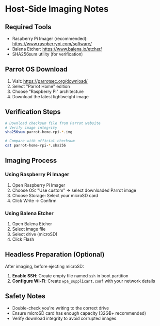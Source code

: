 # Host-Side Imaging Notes

## Required Tools

- Raspberry Pi Imager (recommended): https://www.raspberrypi.com/software/
- Balena Etcher: https://www.balena.io/etcher/
- SHA256sum utility (for verification)

## Parrot OS Download

1. Visit: https://parrotsec.org/download/
2. Select "Parrot Home" edition
3. Choose "Raspberry Pi" architecture
4. Download the latest lightweight image

## Verification Steps

```bash
# Download checksum file from Parrot website
# Verify image integrity
sha256sum parrot-home-rpi-*.img

# Compare with official checksum
cat parrot-home-rpi-*.sha256
```

## Imaging Process

### Using Raspberry Pi Imager
1. Open Raspberry Pi Imager
2. Choose OS: "Use custom" → select downloaded Parrot image
3. Choose Storage: Select your microSD card
4. Click Write → Confirm

### Using Balena Etcher
1. Open Balena Etcher
2. Select image file
3. Select drive (microSD)
4. Click Flash

## Headless Preparation (Optional)

After imaging, before ejecting microSD:

1. **Enable SSH**: Create empty file named `ssh` in boot partition
2. **Configure Wi-Fi**: Create `wpa_supplicant.conf` with your network details

## Safety Notes

- Double-check you're writing to the correct drive
- Ensure microSD card has enough capacity (32GB+ recommended)
- Verify download integrity to avoid corrupted images
